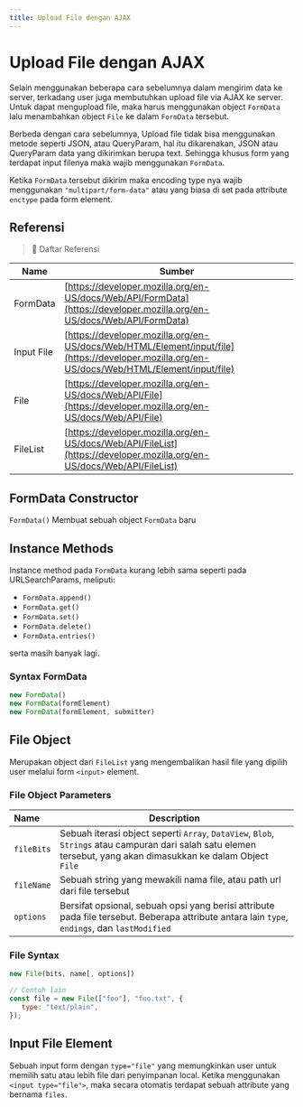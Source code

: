 ```yaml
---
title: Upload File dengan AJAX
---
```


# Upload File dengan AJAX

Selain menggunakan beberapa cara sebelumnya dalam mengirim data ke server, terkadang user juga membutuhkan upload file via AJAX ke server. Untuk dapat mengupload file, maka harus menggunakan object `FormData` lalu menambahkan object `File` ke dalam `FormData` tersebut.

Berbeda dengan cara sebelumnya, Upload file tidak bisa menggunakan metode seperti JSON, atau QueryParam, hal itu dikarenakan, JSON atau QueryParam data yang dikirimkan berupa text. Sehingga khusus form yang terdapat input filenya maka wajib menggunakan `FormData`.

Ketika `FormData` tersebut dikirim maka encoding type nya wajib menggunakan `"multipart/form-data"` atau yang biasa di set pada attribute `enctype` pada form element.

## Referensi
> :memo: Daftar Referensi

| Name | Sumber |
| -------- | --------- |
| FormData | [https://developer.mozilla.org/en-US/docs/Web/API/FormData](https://developer.mozilla.org/en-US/docs/Web/API/FormData) |
| Input File | [https://developer.mozilla.org/en-US/docs/Web/HTML/Element/input/file](https://developer.mozilla.org/en-US/docs/Web/HTML/Element/input/file) |
| File | [https://developer.mozilla.org/en-US/docs/Web/API/File](https://developer.mozilla.org/en-US/docs/Web/API/File) |
| FileList | [https://developer.mozilla.org/en-US/docs/Web/API/FileList](https://developer.mozilla.org/en-US/docs/Web/API/FileList) |


## FormData Constructor

`FormData()` Membuat sebuah object `FormData` baru

## Instance Methods

Instance method pada `FormData` kurang lebih sama seperti pada URLSearchParams, meliputi:
- `FormData.append()`
- `FormData.get()`
- `FormData.set()`
- `FormData.delete()`
- `FormData.entries()`

serta masih banyak lagi.

### Syntax FormData

```js
new FormData()
new FormData(formElement)
new FormData(formElement, submitter)
```

## File Object

Merupakan object dari `FileList` yang mengembalikan hasil file yang dipilih user melalui form `<input>` element.

### File Object Parameters 

| Name | Description |
| :--- | ----------- |
| `fileBits` | Sebuah iterasi object seperti `Array`, `DataView`, `Blob`, `Strings` atau campuran dari salah satu elemen tersebut, yang akan dimasukkan ke dalam Object `File` |
| `fileName` | Sebuah string yang mewakili nama file, atau path url dari file tersebut |
| `options` | Bersifat opsional, sebuah opsi yang berisi attribute pada file tersebut. Beberapa attribute antara lain `type`, `endings`, dan `lastModified` |

### File Syntax

```js
new File(bits, name[, options])

// Contoh lain
const file = new File(["foo"], "foo.txt", {
   type: "text/plain",
});
```

## Input File Element

Sebuah input form dengan `type="file"` yang memungkinkan user untuk memilih satu atau lebih file dari penyimpanan local. 
Ketika menggunakan `<input type="file">`, maka secara otomatis terdapat sebuah attribute yang bernama `files`.